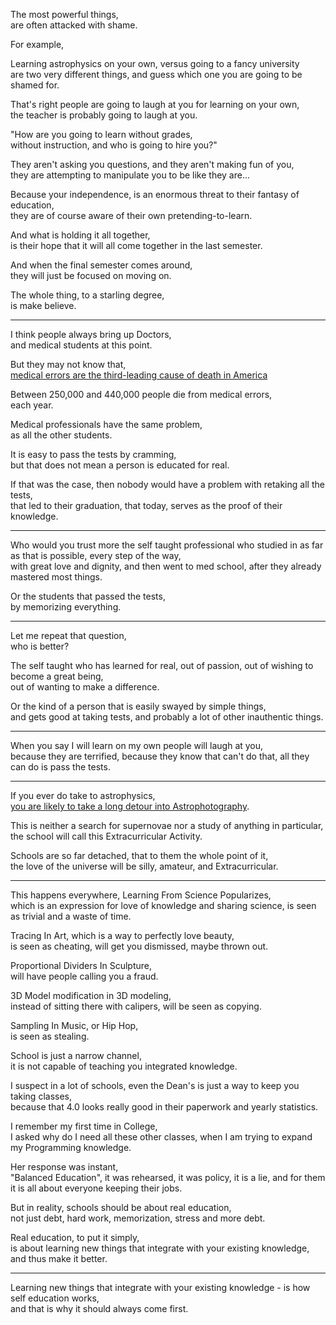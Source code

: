 The most powerful things,\
are often attacked with shame.

For example,

Learning astrophysics on your own, versus going to a fancy university\
are two very different things, and guess which one you are going to be shamed for.

That's right people are going to laugh at you for learning on your own,\
the teacher is probably going to laugh at you.

"How are you going to learn without grades,\
without instruction, and who is going to hire you?"

They aren't asking you questions, and they aren't making fun of you,\
they are attempting to manipulate you to be like they are...

Because your independence, is an enormous threat to their fantasy of education,\
they are of course aware of their own pretending-to-learn.

And what is holding it all together,\
is their hope that it will all come together in the last semester.

And when the final semester comes around,\
they will just be focused on moving on.

The whole thing, to a starling degree,\
is make believe.

---

I think people always bring up Doctors,\
and medical students at this point.

But they may not know that,\
[medical errors are the third-leading cause of death in America](https://www.cnbc.com/2018/02/22/medical-errors-third-leading-cause-of-death-in-america.html)

Between 250,000 and 440,000 people die from medical errors,\
each year.

Medical professionals have the same problem,\
as all the other students.

It is easy to pass the tests by cramming,\
but that does not mean a person is educated for real.

If that was the case, then nobody would have a problem with retaking all the tests,\
that led to their graduation, that today, serves as the proof of their knowledge.

---

Who would you trust more the self taught professional who studied in as far as that is possible, every step of the way,\
with great love and dignity, and then went to med school, after they already mastered most things.

Or the students that passed the tests,\
by memorizing everything.

---

Let me repeat that question,\
who is better?

The self taught who has learned for real, out of passion, out of wishing to become a great being,\
out of wanting to make a difference.

Or the kind of a person that is easily swayed by simple things,\
and gets good at taking tests, and probably a lot of other inauthentic things.

---

When you say I will learn on my own people will laugh at you,\
because they are terrified, because they know that can't do that, all they can do is pass the tests.

---

If you ever do take to astrophysics,\
[you are likely to take a long detour into Astrophotography](https://www.youtube.com/watch?v=ak0BSRqb8Oc).

This is neither a search for supernovae nor a study of anything in particular,\
the school will call this Extracurricular Activity.

Schools are so far detached, that to them the whole point of it,\
the love of the universe will be silly, amateur, and Extracurricular.

---

This happens everywhere, Learning From Science Popularizes,\
which is an expression for love of knowledge and sharing science, is seen as trivial and a waste of time.

Tracing In Art, which is a way to perfectly love beauty,\
is seen as cheating, will get you dismissed, maybe thrown out.

Proportional Dividers In Sculpture,\
will have people calling you a fraud.

3D Model modification in 3D modeling,\
instead of sitting there with calipers, will be seen as copying.

Sampling In Music, or Hip Hop,\
is seen as stealing.

School is just a narrow channel,\
it is not capable of teaching you integrated knowledge.

I suspect in a lot of schools, even the Dean's is just a way to keep you taking classes,\
because that 4.0 looks really good in their paperwork and yearly statistics.

I remember my first time in College,\
I asked why do I need all these other classes, when I am trying to expand my Programming knowledge.

Her response was instant,\
"Balanced Education", it was rehearsed, it was policy, it is a lie, and for them it is all about everyone keeping their jobs.

But in reality, schools should be about real education,\
not just debt, hard work, memorization, stress and more debt.

Real education, to put it simply,\
is about learning new things that integrate with your existing knowledge, and thus make it better.

---

Learning new things that integrate with your existing knowledge - is how self education works,\
and that is why it should always come first.
